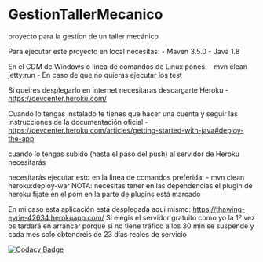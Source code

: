 # GestionTallerMecanico
proyecto para la gestion de un taller mecánico 

Para ejecutar este proyecto en local necesitas:
    - Maven 3.5.0
    - Java 1.8
    
En el CDM de Windows o linea de comandos de Linux pones:
    - mvn clean jetty:run
    - En caso de que no quieras ejecutar los test
     
Si queires desplegarlo en internet necesitaras descargarte Heroku
    - https://devcenter.heroku.com/

Cuando lo tengas instalado te tienes que hacer una cuenta y seguir las instrucciones de la documentación oficial
    - https://devcenter.heroku.com/articles/getting-started-with-java#deploy-the-app
    
cuando lo tengas subido (hasta el paso del push) al servidor de Heroku necesitarás

necesitarás ejecutar esto en la linea de comandos preferida:
    - mvn clean heroku:deploy-war
    NOTA: necesitas tener en las dependencias el plugin de heroku fijate en el pom en la parte de plugins está marcado
    
En mi caso esta aplicación está desplegada aqui mismo: https://thawing-eyrie-42634.herokuapp.com/
Si elegis el servidor gratuito como yo la 1º vez os tardará en arrancar porque si no tiene tráfico a los 30 min se suspende y cada mes solo obtendreis de 23 días reales de servicio

[![Codacy Badge](https://api.codacy.com/project/badge/Grade/2eab58e7e7084cadb16d8c2c2e86a047)](https://www.codacy.com/app/MaQuiNa1995/GestionTallerMecanico?utm_source=github.com&amp;utm_medium=referral&amp;utm_content=MaQuiNa1995/GestionTallerMecanico&amp;utm_campaign=Badge_Grade)
